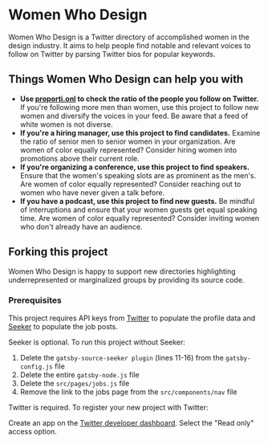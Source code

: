 # Women Who Design

Women Who Design is a Twitter directory of accomplished women in the design industry. It aims to help people find notable and relevant voices to follow on Twitter by parsing Twitter bios for popular keywords.

## Things Women Who Design can help you with

- **Use [proporti.onl](https://www.proporti.onl/) to check the ratio of the people you follow on Twitter.** If you're following more men than women, use this project to follow new women and diversify the voices in your feed. Be aware that a feed of white women is not diverse.
- **If you're a hiring manager, use this project to find candidates.** Examine the ratio of senior men to senior women in your organization. Are women of color equally represented? Consider hiring women into promotions above their current role.
- **If you're organizing a conference, use this project to find speakers.** Ensure that the women's speaking slots are as prominent as the men's. Are women of color equally represented? Consider reaching out to women who have never given a talk before.
- **If you have a podcast, use this project to find new guests.** Be mindful of interruptions and ensure that your women guests get equal speaking time. Are women of color equally represented? Consider inviting women who don't already have an audience.

## Forking this project

Women Who Design is happy to support new directories highlighting underrepresented or marginalized groups by providing its source code.

### Prerequisites

This project requires API keys from [Twitter](https://twitter.com) to populate the profile data and [Seeker](https://seeker.company) to populate the job posts.

Seeker is optional. To run this project without Seeker:

1. Delete the `gatsby-source-seeker plugin` (lines 11-16) from the `gatsby-config.js` file
2. Delete the entire `gatsby-node.js` file
3. Delete the `src/pages/jobs.js` file
4. Remove the link to the jobs page from the `src/components/nav` file

Twitter is required. To register your new project with Twitter:

Create an app on the [Twitter developer dashboard](https://developer.twitter.com/en/apps). Select the "Read only" access option.
